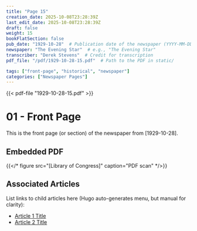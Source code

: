 ```yaml
---
title: "Page 15"
creation_date: 2025-10-08T23:28:39Z
last_edit_date: 2025-10-08T23:28:39Z
draft: false
weight: 15
bookFlatSection: false
pub_date: "1929-10-28"  # Publication date of the newspaper (YYYY-MM-DD)
newspaper: "The Evening Star"  # e.g., "The Evening Star"
transcriber: "Derek Stevens"  # Credit for transcription
pdf_file: "/pdf/1929-10-28-15.pdf"  # Path to the PDF in static/

tags: ["front-page", "historical", "newspaper"]
categories: ["Newspaper Pages"]
---
```

{{< pdf-file "1929-10-28-15.pdf" >}}

# 01 - Front Page
This is the front page (or section) of the newspaper from [1929-10-28].

## Embedded PDF
{{</* figure src="[Library of Congress]" caption="PDF scan" */>}}

## Associated Articles
List links to child articles here (Hugo auto-generates menu, but manual for clarity):
- [Article 1 Title](/2025/10/08/article1/)
- [Article 2 Title](/2025/10/08/article2/)

<!-- Add transcribed text or summaries from the front page here if needed. Child articles will appear in the sidebar menu due to bookCollapseSection. -->
<!-- Note: After creation, replace [PUB_DATE_PLACEHOLDER] with the value from front matter 'pub_date', and [PDF_FILE_PLACEHOLDER] with 'pdf_file'. -->
